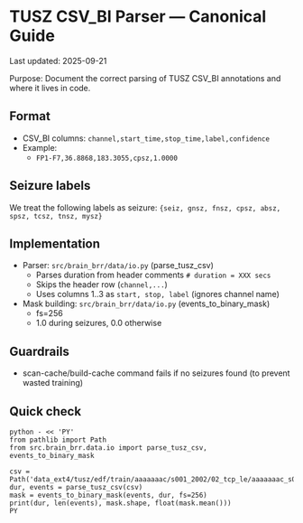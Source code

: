 # TUSZ CSV_BI Parser — Canonical Guide

Last updated: 2025-09-21

Purpose: Document the correct parsing of TUSZ CSV_BI annotations and where it lives in code.

## Format

- CSV_BI columns: `channel,start_time,stop_time,label,confidence`
- Example:
  - `FP1-F7,36.8868,183.3055,cpsz,1.0000`

## Seizure labels

We treat the following labels as seizure: `{seiz, gnsz, fnsz, cpsz, absz, spsz, tcsz, tnsz, mysz}`

## Implementation

- Parser: `src/brain_brr/data/io.py` (parse_tusz_csv)
  - Parses duration from header comments `# duration = XXX secs`
  - Skips the header row (`channel,...`)
  - Uses columns 1..3 as `start, stop, label` (ignores channel name)
- Mask building: `src/brain_brr/data/io.py` (events_to_binary_mask)
  - fs=256
  - 1.0 during seizures, 0.0 otherwise

## Guardrails

- scan-cache/build-cache command fails if no seizures found (to prevent wasted training)

## Quick check

```
python - << 'PY'
from pathlib import Path
from src.brain_brr.data.io import parse_tusz_csv, events_to_binary_mask

csv = Path('data_ext4/tusz/edf/train/aaaaaaac/s001_2002/02_tcp_le/aaaaaaac_s001_t000.csv')
dur, events = parse_tusz_csv(csv)
mask = events_to_binary_mask(events, dur, fs=256)
print(dur, len(events), mask.shape, float(mask.mean()))
PY
```

